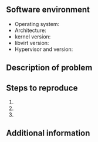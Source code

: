 <!-- See https://libvirt.org/bugs.html#quality for guidance -->

## Software environment
 - Operating system:
 - Architecture:
 - kernel version:
 - libvirt version:
 - Hypervisor and version:

## Description of problem

## Steps to reproduce
1.
2.
3.

## Additional information
<!-- Attach XML configs, logs, stack traces, etc. Compress the files if necessary -->
<!-- See https://libvirt.org/kbase/debuglogs.html on how to configure logging -->



<!-- The line below ensures that proper tags are added to the issue. -- >
/label ~bug
